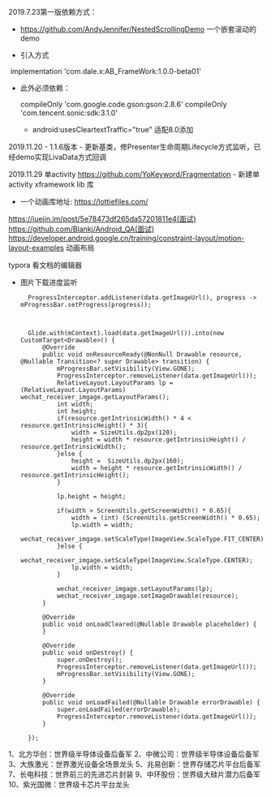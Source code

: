 2019.7.23第一版依赖方式：

- https://github.com/AndyJennifer/NestedScrollingDemo 一个嵌套滚动的demo

- 引入方式

​  implementation 'com.dale.x:AB_FrameWork:1.0.0-beta01'

- 此外必须依赖：

    compileOnly 'com.google.code.gson:gson:2.8.6'
    compileOnly 'com.tencent.sonic:sdk:3.1.0'


  - android:usesCleartextTraffic="true" 适配8.0添加


2019.11.20
    - 1.1.6版本
      - 更新基类，修Presenter生命周期Lifecycle方式监听，已经demo实现LivaData方式回调
      
2019.11.29 单activity https://github.com/YoKeyword/Fragmentation
    - 新建单activity xframework lib  库 
    
- 一个动画库地址:  https://lottiefiles.com/  


https://juejin.im/post/5e78473df265da57201811e4(面试)
https://github.com/Blankj/Android_QA(面试)
https://developer.android.google.cn/training/constraint-layout/motion-layout-examples 动画布局

typora 看文档的编辑器







- 图片下载进度监听

        ProgressInterceptor.addListener(data.getImageUrl(), progress -> mProgressBar.setProgress(progress));



        Glide.with(mContext).load(data.getImageUrl()).into(new CustomTarget<Drawable>() {
            @Override
            public void onResourceReady(@NonNull Drawable resource, @Nullable Transition<? super Drawable> transition) {
                mProgressBar.setVisibility(View.GONE);
                ProgressInterceptor.removeListener(data.getImageUrl());
                RelativeLayout.LayoutParams lp = (RelativeLayout.LayoutParams) wechat_receiver_imgage.getLayoutParams();
                int width;
                int height;
                if(resource.getIntrinsicWidth() * 4 <  resource.getIntrinsicHeight() * 3){
                    width = SizeUtils.dp2px(120);
                    height = width * resource.getIntrinsicHeight() / resource.getIntrinsicWidth();
                }else {
                    height =  SizeUtils.dp2px(160);
                    width = height * resource.getIntrinsicWidth() / resource.getIntrinsicHeight();
                }

                lp.height = height;

                if(width > ScreenUtils.getScreenWidth() * 0.65){
                    width = (int) (ScreenUtils.getScreenWidth() * 0.65);
                    lp.width = width;
                    wechat_receiver_imgage.setScaleType(ImageView.ScaleType.FIT_CENTER);
                }else {
                    wechat_receiver_imgage.setScaleType(ImageView.ScaleType.CENTER);
                    lp.width = width;
                }

                wechat_receiver_imgage.setLayoutParams(lp);
                wechat_receiver_imgage.setImageDrawable(resource);
            }

            @Override
            public void onLoadCleared(@Nullable Drawable placeholder) {
            }

            @Override
            public void onDestroy() {
                super.onDestroy();
                ProgressInterceptor.removeListener(data.getImageUrl());
                mProgressBar.setVisibility(View.GONE);
            }

            @Override
            public void onLoadFailed(@Nullable Drawable errorDrawable) {
                super.onLoadFailed(errorDrawable);
                ProgressInterceptor.removeListener(data.getImageUrl());
            }

        });
        
        
1、北方华创：世界级半导体设备后备军
2、中微公司：世界级半导体设备后备军
3、大族激光：世界激光设备全场景龙头
5、兆易创新：世界存储芯片平台后备军
7、长电科技：世界前三的先进芯片封装
9、中环股份：世界级大硅片潜力后备军
10、紫光国微：世界级卡芯片平台龙头